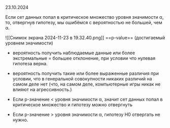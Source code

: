 23.10.2024

Если сет данных попал в критическое множество уровня значимости α, то, отвергнув гипотезу, мы ошибёмся с вероятностью не большей, чем α.

![[Снимок экрана 2024-11-23 в 19.32.40.png]]
==p-value== (достигаемый уровнем значимости)
- вероятность получить наблюдаемые данные или более экстремальные = большее отклонение, при условии что нулевая гипотеза верна. 

- вероятность получить такие или более выраженные различия при условии, что в генеральной совокупности никаких различий на самом деле нет (что, на самом деле, компьютерные игры никак не влияют на агрессивность.)

- Если p-значение < уровня значимости α, значит сет данных попал в критическое множество и гипотезу можно отвергнуть
- Если p-значение > уровня значимости α, гипотезу H0 отвергать не нужно.